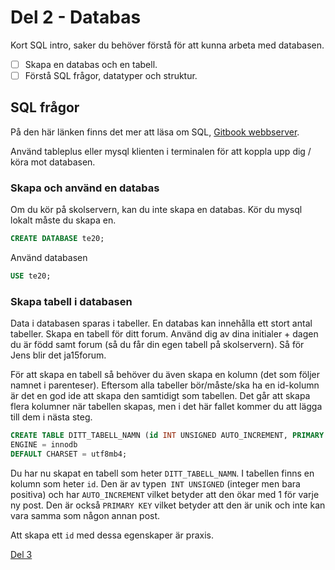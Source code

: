 # Del 2 - Databas

Kort SQL intro, saker du behöver förstå för att kunna arbeta med databasen.

- [ ] Skapa en databas och en tabell.
- [ ] Förstå SQL frågor, datatyper och struktur.

## SQL frågor

På den här länken finns det mer att läsa om SQL, [Gitbook webbserver](https://jens-andreasson.gitbook.io/webbserverprogrammering/databas/sql).

Använd tableplus eller mysql klienten i terminalen för att koppla upp dig / köra mot databasen.

### Skapa och använd en databas 

Om du kör på skolservern, kan du inte skapa en databas. Kör du mysql lokalt måste du skapa en.

```sql
CREATE DATABASE te20;
```

Använd databasen

```sql
USE te20;
```

### Skapa tabell i databasen

Data i databasen sparas i tabeller. En databas kan innehålla ett stort antal tabeller. 
Skapa en tabell för ditt forum. Använd dig av dina initialer + dagen du är född samt forum (så du får din egen tabell på skolservern). Så för Jens blir det ja15forum. 

För att skapa en tabell så behöver du även skapa en kolumn (det som följer namnet i parenteser). Eftersom alla tabeller bör/måste/ska ha en id-kolumn är det en god ide att skapa den samtidigt som tabellen. Det går att skapa flera kolumner när tabellen skapas, men i det här fallet kommer du att lägga till dem i nästa steg.

```sql
CREATE TABLE DITT_TABELL_NAMN (id INT UNSIGNED AUTO_INCREMENT, PRIMARY KEY(id)) 
ENGINE = innodb
DEFAULT CHARSET = utf8mb4;
```

Du har nu skapat en tabell som heter `DITT_TABELL_NAMN`. I tabellen finns en kolumn som heter `id`. Den är av typen` INT UNSIGNED` (integer men bara positiva) och har `AUTO_INCREMENT` vilket betyder att den ökar med 1 för varje ny post. Den är också `PRIMARY KEY` vilket betyder att den är unik och inte kan vara samma som någon annan post.

Att skapa ett `id` med dessa egenskaper är praxis.

[Del 3](part-3.md)